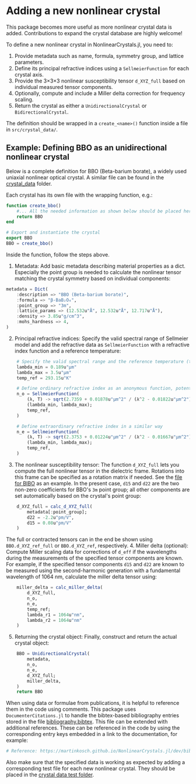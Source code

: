 # Adding a new nonlinear crystal

This package becomes more useful as more nonlinear crystal data is added. Contributions to expand the crystal database are highly welcome!
 
To define a new nonlinear crystal in NonlinearCrystals.jl, you need to:

1. Provide metadata such as name, formula, symmetry group, and lattice parameters.
2. Define its principal refractive indices using a `SellmeierFunction` for each crystal axis.
3. Provide the 3×3×3 nonlinear susceptibility tensor `d_XYZ_full` based on individual measured tensor components.
4. Optionally, compute and include a Miller delta correction for frequency scaling.
5. Return the crystal as either a `UnidirectionalCrystal` or `BidirectionalCrystal`.

The definition should be wrapped in a `create_<name>()` function inside a file in `src/crystal_data/`.

## Example: Defining BBO as an unidirectional nonlinear crystal
Below is a complete definition for BBO (Beta-barium borate), a widely used uniaxial nonlinear optical crystal. A similar file can be found in the [crystal_data](https://github.com/martinkosch/NonlinearCrystals.jl/tree/main/src/crystal_data) folder. 

Each crystal has its own file with the wrapping function, e.g.:



```julia
function create_bbo()
    #... All the needed information as shown below should be placed here
    return BBO
end

# Export and instantiate the crystal
export BBO
BBO = create_bbo()
```

Inside the function, follow the steps above.

1. Metadata: Add basic metadata describing material properties as a dict. Especially the point group is needed to calculate the nonlinear tensor matching the crystal symmetry  based on individual components: 
```julia
metadata = Dict(
    :description => "BBO (Beta-barium borate)",
    :formula => "β-BaB₂O₄",
    :point_group => "3m",
    :lattice_params => (12.532u"Å", 12.532u"Å", 12.717u"Å"),
    :density => 3.85u"g/cm^3",
    :mohs_hardness => 4,
)
```
2. Principal refractive indices: Specify the valid spectral range of Sellmeier model and add the refractive data as `SellmeierFunction` with a refractive index function and a reference temperature: 

```julia
    # Specify the valid spectral range and the reference temperature (typically room temperature) of the Sellmeier model
    lambda_min = 0.189u"µm"
    lambda_max = 3.5u"µm"
    temp_ref = 293.15u"K"

    # Define ordinary refractive index as an anonymous function, potentially also incorporating thermo-optic data
    n_o = SellmeierFunction(
        (λ, T) -> sqrt(2.7359 + 0.01878u"µm^2" / (λ^2 - 0.01822u"µm^2") - 0.01354u"µm^-2" * λ^2) - 16.6e-6u"K^-1" * (T - temp_ref),
        (lambda_min, lambda_max);
        temp_ref,
    )

    # Define extraordinary refractive index in a similar way
    n_e = SellmeierFunction(
        (λ, T) -> sqrt(2.3753 + 0.01224u"µm^2" / (λ^2 - 0.01667u"µm^2") - 0.01516u"µm^-2" * λ^2) - 9.3e-6u"K^-1" * (T - temp_ref),
        (lambda_min, lambda_max);
        temp_ref,
    )
```
3. The nonlinear susceptibility tensor: 
The function `d_XYZ_full` lets you compute the full nonlinear tensor in the dielectric frame. Rotations into this frame can be specified as a rotation matrix if needed. See the [file for BIBO](https://github.com/martinkosch/NonlinearCrystals.jl/blob/main/src/crystal_data/bibo.jl) as an example.
In the present case, `d15` and `d22` are the two non-zero coefficients for BBO's `3m` point group; all other components are set automatically based on the crystal's point group: 
```julia
    d_XYZ_full = calc_d_XYZ_full(
        metadata[:point_group]; 
        d22 = -2.2u"pm/V", 
        d15 = 0.08u"pm/V"
    )
```
The full or contracted tensors can in the end be shown using `BBO.d_XYZ_ref_full` or `BBO.d_XYZ_ref`, respectively. 
4. Miller delta (optional): Compute Miller scaling data for corrections of `d_eff` if the wavelengths during the measurements of the specified tensor components are known. For example, if the specified tensor components `d15` and `d22` are known to be measured using the second-harmonic generation with a fundamental wavelength of 1064 nm, calculate the miller delta tensor using: 
```julia
    miller_delta = calc_miller_delta(
        d_XYZ_full, 
        n_o, 
        n_e, 
        temp_ref; 
        lambda_r1 = 1064u"nm", 
        lambda_r2 = 1064u"nm"
    )
```
5. Returning the crystal object: Finally, construct and return the actual crystal object:
```julia
    BBO = UnidirectionalCrystal(
        metadata,
        n_o,
        n_e,
        d_XYZ_full;
        miller_delta,
    )
    return BBO
```

When using data or formulae from publications, it is helpful to reference them in the code using comments. This package uses `DocumenterCitations.jl` to handle the bibtex-based bibliography entries stored in the file [bibliography.bibtex](https://github.com/martinkosch/NonlinearCrystals.jl/tree/main/docs/src/bibliography.bibtex). This file can be extended with additional references. These can be referenced in the code by using the corresponding entry keys embedded in a link to the documentation, for example:
```julia
# Reference: https://martinkosch.github.io/NonlinearCrystals.jl/dev/bibliography/#dmitriev2013handbook
```

Also make sure that the specified data is working as expected by adding a corresponding test file for each new nonlinear crystal. They should be placed in the [crystal data test folder](https://github.com/martinkosch/NonlinearCrystals.jl/tree/main/test/crystal_data_tests). 
